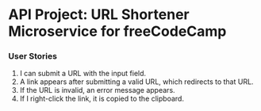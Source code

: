 # API Project: URL Shortener Microservice for freeCodeCamp


### User Stories

1. I can submit a URL with the input field.
1. A link appears after submitting a valid URL, which redirects to that URL.
1. If the URL is invalid, an error message appears.
1. If I right-click the link, it is copied to the clipboard.